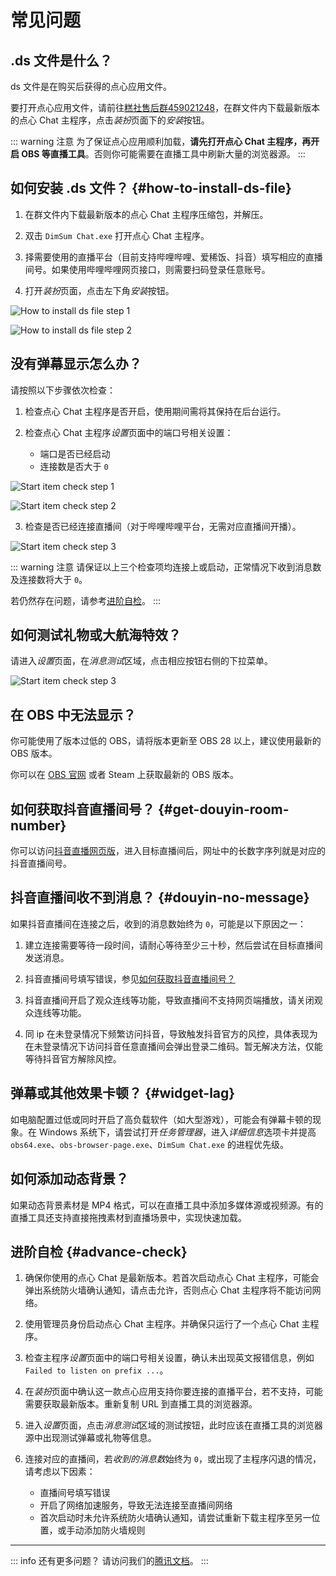 # 常见问题

## .ds 文件是什么？

ds 文件是在购买后获得的点心应用文件。

要打开点心应用文件，请前往[糕社售后群459021248](https://qm.qq.com/q/5EdvAgUkHC)，在群文件内下载最新版本的点心 Chat 主程序，点击*装扮*页面下的*安装*按钮。

::: warning 注意
为了保证点心应用顺利加载，**请先打开点心 Chat 主程序，再开启 OBS 等直播工具**。否则你可能需要在直播工具中刷新大量的浏览器源。
:::

## 如何安装 .ds 文件？ {#how-to-install-ds-file}

1. 在群文件内下载最新版本的点心 Chat 主程序压缩包，并解压。

2. 双击 `DimSum Chat.exe` 打开点心 Chat 主程序。

3. 择需要使用的直播平台（目前支持哔哩哔哩、爱稀饭、抖音）填写相应的直播间号。如果使用哔哩哔哩网页接口，则需要扫码登录任意账号。

4. 打开*装扮*页面，点击左下角*安装*按钮。

![How to install ds file step 1](/img/user/faq/how-to-install-ds-file-1.zh.png)

![How to install ds file step 2](/img/user/faq/how-to-install-ds-file-2.zh.png)

## 没有弹幕显示怎么办？

请按照以下步骤依次检查：

1. 检查点心 Chat 主程序是否开启，使用期间需将其保持在后台运行。

2. 检查点心 Chat 主程序*设置*页面中的端口号相关设置：

   - 端口是否已经启动
   - 连接数是否大于 `0`

![Start item check step 1](/img/user/faq/start-item-check-1.zh.png)

![Start item check step 2](/img/user/faq/start-item-check-2.zh.png)

3. 检查是否已经连接直播间（对于哔哩哔哩平台，无需对应直播间开播）。

![Start item check step 3](/img/user/faq/start-item-check-3.zh.png)

::: warning 注意
请保证以上三个检查项均连接上或启动，正常情况下收到消息数及连接数将大于 `0`。

若仍然存在问题，请参考[进阶自检](#advance-check)。
:::

## 如何测试礼物或大航海特效？

请进入*设置*页面，在*消息测试*区域，点击相应按钮右侧的下拉菜单。

![Start item check step 3](/img/user/faq/test-gift-or-guard.zh.png)

## 在 OBS 中无法显示？

你可能使用了版本过低的 OBS，请将版本更新至 OBS 28 以上，建议使用最新的 OBS 版本。

你可以在 [OBS 官网](https://obsproject.com/) 或者 Steam 上获取最新的 OBS 版本。

## 如何获取抖音直播间号？ {#get-douyin-room-number}

你可以访问[抖音直播网页版](https://live.douyin.com/)，进入目标直播间后，网址中的长数字序列就是对应的抖音直播间号。

## 抖音直播间收不到消息？ {#douyin-no-message}

如果抖音直播间在连接之后，收到的消息数始终为 `0`，可能是以下原因之一：

1. 建立连接需要等待一段时间，请耐心等待至少三十秒，然后尝试在目标直播间发送消息。

2. 抖音直播间号填写错误，参见[如何获取抖音直播间号？](#get-douyin-room-number)

3. 抖音直播间开启了观众连线等功能，导致直播间不支持网页端播放，请关闭观众连线等功能。

4. 同 ip 在未登录情况下频繁访问抖音，导致触发抖音官方的风控，具体表现为在未登录情况下访问抖音任意直播间会弹出登录二维码。暂无解决方法，仅能等待抖音官方解除风控。

## 弹幕或其他效果卡顿？ {#widget-lag}

如电脑配置过低或同时开启了高负载软件（如大型游戏），可能会有弹幕卡顿的现象。在 Windows 系统下，请尝试打开*任务管理器*，进入*详细信息*选项卡并提高 `obs64.exe`、`obs-browser-page.exe`、`DimSum Chat.exe` 的进程优先级。

## 如何添加动态背景？

如果动态背景素材是 MP4 格式，可以在直播工具中添加多媒体源或视频源。有的直播工具还支持直接拖拽素材到直播场景中，实现快速加载。

## 进阶自检 {#advance-check}

1. 确保你使用的点心 Chat 是最新版本。若首次启动点心 Chat 主程序，可能会弹出系统防火墙确认通知，请点击允许，否则点心 Chat 主程序将不能访问网络。

2. 使用管理员身份启动点心 Chat 主程序。并确保只运行了一个点心 Chat 主程序。

3. 检查主程序*设置*页面中的端口号相关设置，确认未出现英文报错信息，例如 `Failed to listen on prefix ...`。

4. 在*装扮*页面中确认这一款点心应用支持你要连接的直播平台，若不支持，可能需要获取最新版本。重新复制 URL 到直播工具的浏览器源。

5. 进入*设置*页面，点击*消息测试*区域的测试按钮，此时应该在直播工具的浏览器源中出现测试弹幕或礼物等信息。

6. 连接对应的直播间，若*收到的消息数*始终为 `0`，或出现了主程序闪退的情况，请考虑以下因素：

   - 直播间号填写错误
   - 开启了网络加速服务，导致无法连接至直播间网络
   - 首次启动时未允许系统防火墙确认通知，请尝试重新下载主程序至另一位置，或手动添加防火墙规则

---

::: info 还有更多问题？
请访问我们的[腾讯文档](https://docs.qq.com/doc/DZFlucGVMcVlreGVE)。
:::